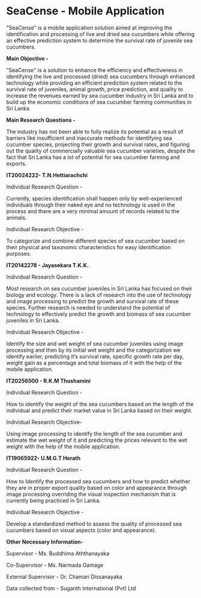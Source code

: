 # SeaCense - Mobile Application

"SeaCense" is a mobile application solution aimed at improving the
identification and processing of live and dried sea cucumbers while offering an 
effective prediction system to determine the survival rate of juvenile sea cucumbers.

**Main Objective -** 

“SeaCense" is a solution to enhance the efficiency and effectiveness in
identifying the live and processed (dried) sea cucumbers through enhanced technology 
while providing an efficient prediction system related to the survival rate of juveniles,
animal growth, price prediction, and quality to increase the revenues earned by sea cucumber industry
in Sri Lanka and to build up the economic conditions of sea cucumber farming communities in Sri Lanka

**Main Research Questions -**

The industry has not been able to fully realize its
potential as a result of barriers like insufficient and inaccurate methods for identifying sea cucumber species,
projecting their growth and survival rates, and figuring out the quality of commercially valuable sea cucumber varieties,
despite the fact that Sri Lanka has a lot of potential for sea cucumber farming and exports.


**IT20024222- T.N.Hettiarachchi**

Individual Research Question -

Currently, species identification shall happen only by well-experienced individuals through their naked eye and no technology is used in the 
process and there are a very minimal amount of records related to the animals.

Individual Research Objective -

To categorize and combine different species of sea cucumber based on their physical and taxonomic characteristics for easy identification purposes.



**IT20142278 - Jayasekara T.K.K.**

Individual Research Question -

Most research on sea cucumber juveniles in Sri Lanka has focused on their biology and ecology. There is a lack of research into the use of technology and 
image processing to predict the growth and survival rate of these species. Further research is needed to understand the potential of technology to 
effectively predict the growth and biomass of sea cucumber juveniles in Sri Lanka.

Individual Research Objective -

Identify the size and wet weight of sea cucumber juveniles using image processing and then by its initial wet weight and 
the categorization we identify earlier, predicting it’s survival rate, specific growth rate per day, weight gain as a percentage and
total biomass of it with the help of the mobile application.

**IT20256500 - R.K.M Thushamini**

Individual Research Question -

How to identify the weight of the sea cucumbers based on the length of the individual and predict their market value in Sri Lanka based on their weight.

Individual Research Objective-

Using image processing to identify the length of the sea cucumber and estimate the wet weight of it
and predicting the prices relevant to the wet weight with the help of the mobile application.

**IT19065922- U.M.G.T Herath**

Individual Research Question -

How to Identify the processed sea cucumbers and how to predict whether they are in proper export quality based on 
color and appearance through image processing overriding the visual inspection mechanism that is currently being practiced in Sri Lanka.

Individual Research Objective -

Develop a standardized method to assess the quality of processed sea cucumbers based on visual aspects (color and appearance).


**Other Necessary Information-**

Supervisor - Ms. Buddhima Aththanayaka

Co-Supervisor - Ms. Narmada Gamage

External Supervisor - Dr. Chamari Dissanayaka

Data collected from - Suganth International (Pvt) Ltd 